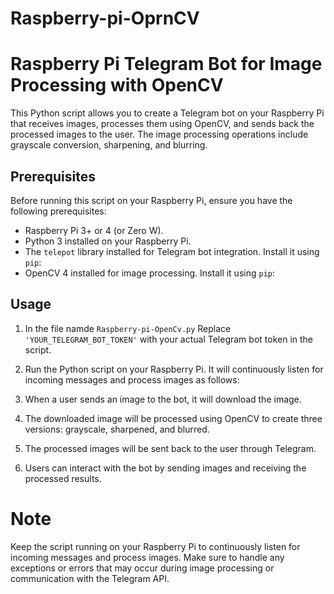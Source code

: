 # Raspberry-pi-OprnCV

# Raspberry Pi Telegram Bot for Image Processing with OpenCV

This Python script allows you to create a Telegram bot on your Raspberry Pi that receives images, processes them using OpenCV, and sends back the processed images to the user. The image processing operations include grayscale conversion, sharpening, and blurring.

## Prerequisites

Before running this script on your Raspberry Pi, ensure you have the following prerequisites:

- Raspberry Pi 3+ or 4 (or Zero W).
- Python 3 installed on your Raspberry Pi.
- The `telepot` library installed for Telegram bot integration. Install it using `pip`:
- OpenCV 4 installed for image processing. Install it using `pip`:



## Usage

1. In the file namde `Raspberry-pi-OpenCv.py` Replace `'YOUR_TELEGRAM_BOT_TOKEN'` with your actual Telegram bot token in the script.

2. Run the Python script on your Raspberry Pi. It will continuously listen for incoming messages and process images as follows:

3. When a user sends an image to the bot, it will download the image.
4. The downloaded image will be processed using OpenCV to create three versions: grayscale, sharpened, and blurred.
5. The processed images will be sent back to the user through Telegram.
6. Users can interact with the bot by sending images and receiving the processed results.

# Note
Keep the script running on your Raspberry Pi to continuously listen for incoming messages and process images.
Make sure to handle any exceptions or errors that may occur during image processing or communication with the Telegram API.

